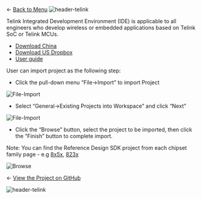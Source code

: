 ← [Back to Menu](https://telinkgithub.github.io/Telink/ "Menu")
![header-telink](https://i.imgur.com/5kRG6CF.jpg)

Telink Integrated Development Environment (IDE) is applicable to all engineers who develop wireless or embedded applications based on Telink SoC or Telink MCUs.

* [Download China](http://wiki.telink-semi.cn/tools_and_sdk/Tools/IDE/Telink_IDE.zip)
* [Download US Dropbox](https://www.dropbox.com/s/ths9rev0tvhhl96/Telink_IDE.zip?dl=0)
* [User guide](http://wiki.telink-semi.cn/tools_and_sdk/Tools/IDE/IDE_Userguide.zip)

User can import project as the following step:

* Click the pull-down menu “File→Import” to import Project

![File-Import](http://wiki.telink-semi.cn/dokuwiki/lib/exe/fetch.php?media=menu:tools:pasted:20181020-171632.png")

* Select “General→Existing Projects into Workspace” and click “Next”

![File-Import](http://wiki.telink-semi.cn/dokuwiki/lib/exe/fetch.php?media=menu:tools:pasted:20181020-171817.png")

* Click the “Browse” button, select the project to be imported, then click the “Finish” button to complete import.

Note: You can find the Reference Design SDK project from each chipset family page - e.g [8x5x](https://telinkgithub.github.io/TLSR8x5x-Family/"), [823x](https://telinkgithub.github.io/TLSR823x-Family/")

![Browse](http://wiki.telink-semi.cn/dokuwiki/lib/exe/fetch.php?media=menu:tools:pasted:20181020-172016.png")


← [View the Project on GitHub](https://github.com/TelinkGithub/item-2 "Menu")


![header-telink](https://i.imgur.com/7U96dR0.jpg)
